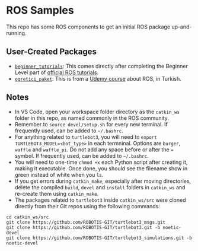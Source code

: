 # ROS Samples

This repo has some ROS components to get an initial ROS package up-and-running.


## User-Created Packages
- [`beginner_tutorials`](/catkin_ws/src/beginner_tutorials): This comes directly after completing the Beginner Level part of [official ROS tutorials](http://wiki.ros.org/ROS/Tutorials). 
- [`ogretici_paket`](/catkin_ws/src/ogretici_paket): This is from a [Udemy course](https://www.udemy.com/course/temelden-gelismise-python-ile-uygulamali-ros-egitimi/) about ROS, in Turkish.


## Notes
- In VS Code, open your workspace folder directory as the `catkin_ws` folder in this repo, as named commonly in the ROS community. 
- Remember to `source devel/setup.sh` for every new terminal. If frequently used, can be added to `~/.bashrc`.
- For anything related to `turtlebot3`, you will need to `export TURTLEBOT3_MODEL=<bot_type>` in each termninal. Options are `burger`, `waffle` and `waffle_pi`. Do not add any space before or after the `=` symbol. If frequently used, can be added to `~/.bashrc`.
- You will need to one-time `chmod +x` each Python script after creating it, making it executable. Once done, you should see the filename show in green instead of white when you `ls`.
- If you get errors during `catkin_make`, especially after moving directories, delete the compiled `build`, `devel` and `install` folders in `catkin_ws` and re-create them using `catkin_make`.
- The packages related to `turtlebot3` inside `catkin_ws/src` were cloned directly from their Git repos using the following commands:
```
cd catkin_ws/src
git clone https://github.com/ROBOTIS-GIT/turtlebot3_msgs.git
git clone https://github.com/ROBOTIS-GIT/turtlebot3.git -b noetic-devel
git clone https://github.com/ROBOTIS-GIT/turtlebot3_simulations.git -b noetic-devel
```